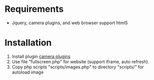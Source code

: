 <!---
/*******************************************************************************
// Project name   :
// File name      : !!FILE
// Created date   : !!DATE
// Author         : Ngoc-Sinh Nguyen
// Last modified  : !!DATE
// Desc           :
*******************************************************************************/
-->
Requirements
============
- Jquery, camera plugins, and web browser support html5

Installation
============
1. Install plugin [camera plugins](http://www.pixedelic.com/plugins/camera/)
2. Use file "fullscreen.php"  for website (support iframe, auto refresh).
3. Copy php scripts "scripts/images.php"  to directory  "scripts/" for autoload image


